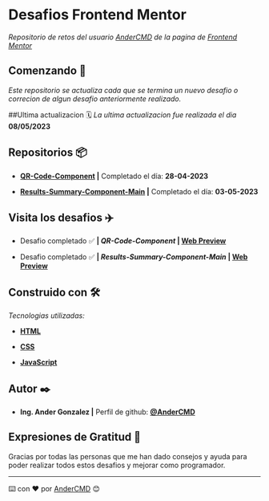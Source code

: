 # Desafios Frontend Mentor

_Repositorio de retos del usuario [AnderCMD](https://www.frontendmentor.io/profile/@AnderCMD) de la pagina de [Frontend Mentor](https://www.frontendmentor.io/)_

## Comenzando 🚀

_Este repositorio se actualiza cada que se termina un nuevo desafio o correcion de algun desafio anteriormente realizado._

##Ultima actualizacion 🗓️
_La ultima actualizacion fue realizada el dia_ **08/05/2023**

## Repositorios 📦

- **[QR-Code-Component](https://github.com/AnderCMD/Desafios-Frontend-Mentor/tree/main/QR-Code-Component) |**  Completado el día: **28-04-2023**

- **[Results-Summary-Component-Main](https://github.com/AnderCMD/Desafios-Frontend-Mentor/tree/main/Results-Summary-Component-Main) |**  Completado el día: **03-05-2023**

## Visita los desafios ✈️

- Desafio completado ✅ **| _QR-Code-Component_ | [Web Preview](https://andercmd.github.io/Desafios-Frontend-Mentor/QR-Code-Component/)**

- Desafio completado ✅ **| _Results-Summary-Component-Main_ | [Web Preview](https://andercmd.github.io/Desafios-Frontend-Mentor/Results-Summary-Component-Main/)**

## Construido con 🛠️

_Tecnologias utilizadas:_

- **[HTML](https://developer.mozilla.org/es/docs/Web/HTML "HTML | Lenguaje de etiquetas de hipertexto")**

- **[CSS](https://developer.mozilla.org/es/docs/Web/CSS "CSS | Hojas de Estilo en Cascada")**

- **[JavaScript](https://developer.mozilla.org/es/docs/Web/JavaScript "JavaScript | Lenguaje de programación ligero")**

## Autor ✒️

- **Ing. Ander Gonzalez |** Perfil de github: **[@AnderCMD](https://github.com/AnderCMD)**

## Expresiones de Gratitud 🎁

Gracias por todas las personas que me han dado consejos y ayuda para poder realizar todos estos desafios y mejorar como programador.

---
⌨️ con ❤️ por [AnderCMD](https://github.com/AnderCMD) 😊
